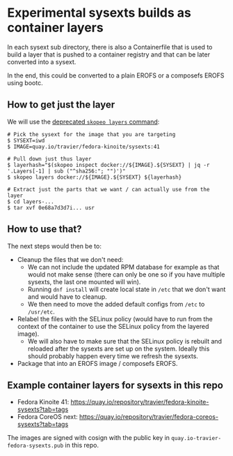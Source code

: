 # Experimental sysexts builds as container layers

In each sysext sub directory, there is also a Containerfile that is used to
build a layer that is pushed to a container registry and that can be later
converted into a sysext.

In the end, this could be converted to a plain EROFS or a composefs EROFS using
bootc.

## How to get just the layer

We will use the [deprecated `skopeo layers` command](https://github.com/containers/skopeo/issues/481):

```
# Pick the sysext for the image that you are targeting
$ SYSEXT=iwd
$ IMAGE=quay.io/travier/fedora-kinoite/sysexts:41

# Pull down just thus layer
$ layerhash="$(skopeo inspect docker://${IMAGE}.${SYSEXT} | jq -r '.Layers[-1] | sub ("^sha256:"; "")')"
$ skopeo layers docker://${IMAGE}.${SYSEXT} ${layerhash}

# Extract just the parts that we want / can actually use from the layer
$ cd layers-...
$ tar xvf 0e68a7d3d7i... usr
```

## How to use that?

The next steps would then be to:
- Cleanup the files that we don't need:
  - We can not include the updated RPM database for example as that would not
    make sense (there can only be one so if you have multiple sysexts, the last
    one mounted will win).
  - Running `dnf install` will create local state in `/etc` that we don't want
    and would have to cleanup.
  - We then need to move the added default configs from `/etc` to `/usr/etc`.
- Relabel the files with the SELinux policy (would have to run from the context
  of the container to use the SELinux policy from the layered image).
  - We will also have to make sure that the SELinux policy is rebuilt and
    reloaded after the sysexts are set up on the system. Ideally this should
    probably happen every time we refresh the sysexts.
- Package that into an EROFS image / composefs EROFS.

## Example container layers for sysexts in this repo

- Fedora Kinoite 41: <https://quay.io/repository/travier/fedora-kinoite-sysexts?tab=tags>
- Fedora CoreOS next: <https://quay.io/repository/travier/fedora-coreos-sysexts?tab=tags>

The images are signed with cosign with the public key in
`quay.io-travier-fedora-sysexts.pub` in this repo.
